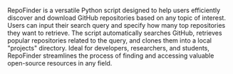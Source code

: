 RepoFinder is a versatile Python script designed to help users efficiently discover and download GitHub repositories based on any topic of interest. Users can input their search query and specify how many top repositories they want to retrieve. The script automatically searches GitHub, retrieves popular repositories related to the query, and clones them into a local "projects" directory. Ideal for developers, researchers, and students, RepoFinder streamlines the process of finding and accessing valuable open-source resources in any field.
